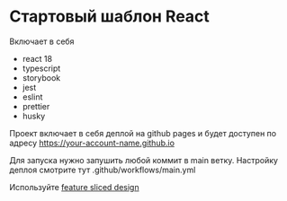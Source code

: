 # Стартовый шаблон React

Включает в себя
- react 18
- typescript
- storybook
- jest
- eslint
- prettier
- husky

Проект включает в себя деплой на github pages и будет доступен по адресу
https://your-account-name.github.io

Для запуска нужно запушить любой коммит в main ветку.
Настройку деплоя смотрите тут .github/workflows/main.yml

Используйте [feature sliced design](https://feature-sliced.design/ru/docs/get-started/overview)
